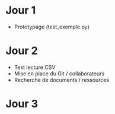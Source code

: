 # Jour 1 
- Prototypage (test_exemple.py)

# Jour 2
- Test lecture CSV
- Mise en place du Git / collaborateurs
- Recherche de documents / ressources

# Jour 3
